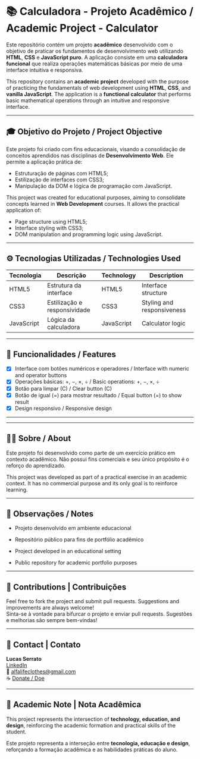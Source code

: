 # 📚 Calculadora - Projeto Acadêmico / Academic Project - Calculator

Este repositório contém um projeto **acadêmico** desenvolvido com o objetivo de praticar os fundamentos de desenvolvimento web utilizando **HTML**, **CSS** e **JavaScript puro**. A aplicação consiste em uma **calculadora funcional** que realiza operações matemáticas básicas por meio de uma interface intuitiva e responsiva.

This repository contains an **academic project** developed with the purpose of practicing the fundamentals of web development using **HTML**, **CSS**, and **vanilla JavaScript**. The application is a **functional calculator** that performs basic mathematical operations through an intuitive and responsive interface.

---

## 🎓 Objetivo do Projeto / Project Objective

Este projeto foi criado com fins educacionais, visando a consolidação de conceitos aprendidos nas disciplinas de **Desenvolvimento Web**. Ele permite a aplicação prática de:

- Estruturação de páginas com HTML5;
- Estilização de interfaces com CSS3;
- Manipulação da DOM e lógica de programação com JavaScript.

This project was created for educational purposes, aiming to consolidate concepts learned in **Web Development** courses. It allows the practical application of:

- Page structure using HTML5;
- Interface styling with CSS3;
- DOM manipulation and programming logic using JavaScript.

---

## ⚙️ Tecnologias Utilizadas / Technologies Used

| Tecnologia | Descrição | Technology | Description |
|------------|-----------|------------|-------------|
| HTML5 | Estrutura da interface | HTML5 | Interface structure |
| CSS3  | Estilização e responsividade | CSS3 | Styling and responsiveness |
| JavaScript | Lógica da calculadora | JavaScript | Calculator logic |

---

## 🧠 Funcionalidades / Features

- [x] Interface com botões numéricos e operadores / Interface with numeric and operator buttons  
- [x] Operações básicas: +, −, ×, ÷ / Basic operations: +, −, ×, ÷  
- [x] Botão para limpar (C) / Clear button (C)  
- [x] Botão de igual (=) para mostrar resultado / Equal button (=) to show result  
- [x] Design responsivo / Responsive design  

---


---

## 👨‍🏫 Sobre / About

Este projeto foi desenvolvido como parte de um exercício prático em contexto acadêmico. Não possui fins comerciais e seu único propósito é o reforço do aprendizado.

This project was developed as part of a practical exercise in an academic context. It has no commercial purpose and its only goal is to reinforce learning.

---

## 📌 Observações / Notes

- Projeto desenvolvido em ambiente educacional
- Repositório público para fins de portfólio acadêmico

- Project developed in an educational setting  
- Public repository for academic portfolio purposes

---

## 🤝 Contributions | Contribuições

Feel free to fork the project and submit pull requests. Suggestions and improvements are always welcome!  
Sinta-se à vontade para bifurcar o projeto e enviar pull requests. Sugestões e melhorias são sempre bem-vindas!

---

## 📧 Contact | Contato

**Lucas Serrato**  
[LinkedIn](https://www.linkedin.com/in/lucasserrato201)  
📩 alfalifeclothes@gmail.com  
☕ [Donate / Doe](https://livepix.gg/lkshow)

---

## 📢 Academic Note | Nota Acadêmica

This project represents the intersection of **technology, education, and design**, reinforcing the academic formation and practical skills of the student.

Este projeto representa a interseção entre **tecnologia, educação e design**, reforçando a formação acadêmica e as habilidades práticas do aluno.





